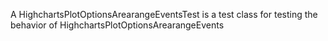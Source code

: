 A HighchartsPlotOptionsArearangeEventsTest is a test class for testing the behavior of HighchartsPlotOptionsArearangeEvents